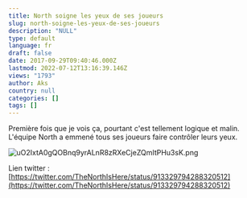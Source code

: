 ```yaml
---
title: North soigne les yeux de ses joueurs
slug: north-soigne-les-yeux-de-ses-joueurs
description: "NULL"
type: default
language: fr
draft: false
date: 2017-09-29T09:40:46.000Z
lastmod: 2022-07-12T13:16:39.146Z
views: "1793"
author: Aks
country: null
categories: []
tags: []
---
```

Première fois que je vois ça, pourtant c'est tellement logique et malin. L'équipe North a emmené tous ses joueurs faire contrôler leurs yeux.

![uO2IxtA0gQOBnq9yrALnR8zRXeCjeZQmItPHu3sK.png](/images/articles/59ce1498658a9/images/uO2IxtA0gQOBnq9yrALnR8zRXeCjeZQmItPHu3sK.png)

Lien twitter : [https://twitter.com/TheNorthIsHere/status/913329794288320512](https://twitter.com/TheNorthIsHere/status/913329794288320512)
